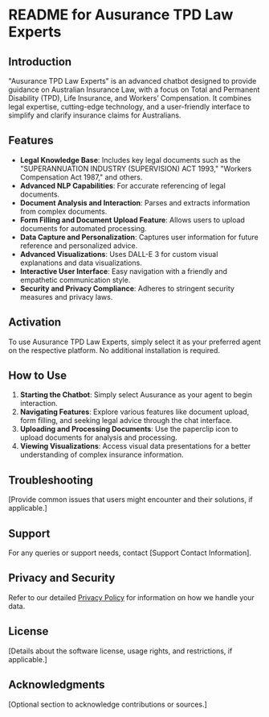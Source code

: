 # README for Ausurance TPD Law Experts

## Introduction

"Ausurance TPD Law Experts" is an advanced chatbot designed to provide guidance on Australian Insurance Law, with a focus on Total and Permanent Disability (TPD), Life Insurance, and Workers’ Compensation. It combines legal expertise, cutting-edge technology, and a user-friendly interface to simplify and clarify insurance claims for Australians.

## Features

- **Legal Knowledge Base**: Includes key legal documents such as the "SUPERANNUATION INDUSTRY (SUPERVISION) ACT 1993," "Workers Compensation Act 1987," and others.
- **Advanced NLP Capabilities**: For accurate referencing of legal documents.
- **Document Analysis and Interaction**: Parses and extracts information from complex documents.
- **Form Filling and Document Upload Feature**: Allows users to upload documents for automated processing.
- **Data Capture and Personalization**: Captures user information for future reference and personalized advice.
- **Advanced Visualizations**: Uses DALL-E 3 for custom visual explanations and data visualizations.
- **Interactive User Interface**: Easy navigation with a friendly and empathetic communication style.
- **Security and Privacy Compliance**: Adheres to stringent security measures and privacy laws.

## Activation

To use Ausurance TPD Law Experts, simply select it as your preferred agent on the respective platform. No additional installation is required.

## How to Use

1. **Starting the Chatbot**: Simply select Ausurance as your agent to begin interaction.
2. **Navigating Features**: Explore various features like document upload, form filling, and seeking legal advice through the chat interface.
3. **Uploading and Processing Documents**: Use the paperclip icon to upload documents for analysis and processing.
4. **Viewing Visualizations**: Access visual data presentations for a better understanding of complex insurance information.

## Troubleshooting

[Provide common issues that users might encounter and their solutions, if applicable.]

## Support

For any queries or support needs, contact [Support Contact Information].

## Privacy and Security

Refer to our detailed [Privacy Policy](link-to-privacy-policy) for information on how we handle your data.

## License

[Details about the software license, usage rights, and restrictions, if applicable.]

## Acknowledgments

[Optional section to acknowledge contributions or sources.]


